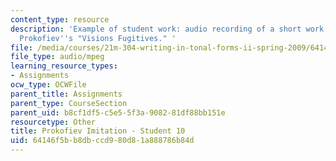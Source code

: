 ```yaml
---
content_type: resource
description: 'Example of student work: audio recording of a short work for piano imitating
  Prokofiev''s "Visions Fugitives." '
file: /media/courses/21m-304-writing-in-tonal-forms-ii-spring-2009/64146f5bb8dbccd980d81a888786b84d_fugitives10.mp3
file_type: audio/mpeg
learning_resource_types:
- Assignments
ocw_type: OCWFile
parent_title: Assignments
parent_type: CourseSection
parent_uid: b8cf1df5-c5e5-5f3a-9082-81df88bb151e
resourcetype: Other
title: Prokofiev Imitation - Student 10
uid: 64146f5b-b8db-ccd9-80d8-1a888786b84d
---
```

